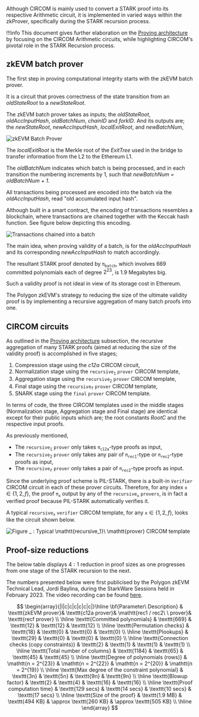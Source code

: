 Although CIRCOM is mainly used to convert a STARK proof into its respective Arithmetic circuit, it is implemented in varied ways within the zkProver, specifically during the STARK recursion process.

!!!info
    This document gives further elaboration on the [Proving architecture](proving-architecture.md) by focusing on the CIRCOM Arithmetic circuits, while highlighting CIRCOM's pivotal role in the STARK Recursion process.

## zkEVM batch prover

The first step in proving computational integrity starts with the zkEVM batch prover.

It is a circuit that proves correctness of the state transition from an _oldStateRoot_ to a _newStateRoot_.

The zkEVM batch prover takes as inputs; the _oldStateRoot_, _oldAccInputHash_, _oldBatchNum_, _chainID_ and _forkID_. And its outputs are; the _newStateRoot_, _newAccInputHash_, _localExitRoot_, and _newBatchNum_,

![zkEVM Batch Prover](../../../../img/zkEVM/04circom-batch-prover.png)

The _localExitRoot_ is the Merkle root of the _ExitTree_ used in the bridge to transfer information from the L2 to the Ethereum L1.

The _oldBatchNum_ indicates which batch is being processed, and in each transition the numbering increments by $1$, such that _newBatchNum = oldBatchNum + 1_.

All transactions being processed are encoded into the batch via the _oldAccInputHash_, read "old accumulated input hash".

Although built in a smart contract, the encoding of transactions resembles a blockchain, where transactions are chained together with the Keccak hash function. See figure below depicting this encoding.

![Transactions chained into a batch](../../../../img/zkEVM/05circom-forming-batch.png)

The main idea, when proving validity of a batch, is for the _oldAccInputHash_ and its corresponding _newAccInputHash_ to match accordingly.

The resultant STARK proof denoted by $\mathtt{\pi_{batch}}$, which involves $669$ committed polynomials each of degree $2^{23}$, is $1.9$ Megabytes big.

Such a validity proof is not ideal in view of its storage cost in Ethereum.

The Polygon zkEVM's strategy to reducing the size of the ultimate validity proof is by implementing a recursive aggregation of many batch proofs into one.

## CIRCOM circuits

As outlined in the [Proving architecture](proving-architecture.md) subsection, the recursive aggregation of many STARK proofs (aimed at reducing the size of the validity proof) is accomplished in five stages;

1. Compression stage using the _c12a_ CIRCOM circuit,
2. Normalization stage using the $\mathtt{recursive_1}\ \mathtt{prover}$ CIRCOM template,
3. Aggregation stage using the $\mathtt{recursive_2}\ \mathtt{prover}$ CIRCOM template,
4. Final stage using the $\mathtt{recursive_f}\ \mathtt{prover}$ CIRCOM template,
5. SNARK stage using the $\mathtt{final}\ \mathtt{prover}$ CIRCOM template.

In terms of code, the three CIRCOM templates used in the middle stages (Normalization stage, Aggregation stage and Final stage) are identical except for their public inputs which are; the root constants _RootC_ and the respective input proofs.

As previously mentioned,

- The $\mathtt{recursive_1}\ \mathtt{prover}$ only takes $\mathtt{\pi_{\texttt{c12a}}}$-type proofs as input,
- The $\mathtt{recursive_2}\ \mathtt{prover}$ only takes any pair of $\mathtt{\pi_{\texttt{rec1}}}$-type or $\mathtt{\pi_{\texttt{rec2}}}$-type proofs as input,
- The $\mathtt{recursive_f}\ \mathtt{prover}$ only takes a pair of $\mathtt{\pi_{\texttt{rec2}}}$-type proofs as input.

Since the underlying proof scheme is PIL-STARK, there is a built-in $\mathtt{Verifier}$ CIRCOM circuit in each of these prover circuits. Therefore, for any index $\mathtt{x} \in \{1,2,f\}$, the proof $\mathtt{\pi_{x}}$ output by any of the $\mathtt{recursive_x}\ \mathtt{provers}$, is in fact a verified proof because PIL-STARK automatically verifies it.

A typical $\mathtt{recursive_x}\ \mathtt{verifier}$ CIRCOM template, for any $\texttt{x} \in \{1, 2, f\}$, looks like the circuit shown below.

![Figure _ : Typical $\mathtt{recursive_1}\ \mathtt{prover}$ CIRCOM template](../../../../img/zkEVM/06circom-typical-recursive-prover.png)

## Proof-size reductions

The below table displays $\text{4}:\text{1}$ reduction in proof sizes as one progresses from one stage of the STARK recursion to the next.

The numbers presented below were first publicised by the Polygon zkEVM Technical Lead, Jordi Baylina, during the StarkWare Sessions held in February 2023. The video recording can be found [here](https://www.youtube.com/watch?v=ZwG3UI_iDAs).

$$
\begin{array}{|l|c|c|c|c|c|c|}\hline
\bf{Parameter\ Description} & \texttt{zkEVM prover}& \texttt{c12a prover}& \mathtt{rec1 / rec2\ \ prover}& \texttt{recf prover} \\ \hline
\texttt{Committed polynomials} & \texttt{669} & \texttt{12} & \texttt{12} & \texttt{12}  \\ \hline
\texttt{Permutation checks} & \texttt{18} & \texttt{0} & \texttt{0} & \texttt{0}  \\ \hline
\texttt{Plookups} & \texttt{29} & \texttt{0} & \texttt{0} & \texttt{0}  \\ \hline
\texttt{Connection checks (copy constraints)} & \texttt{2} & \texttt{1} & \texttt{1} & \texttt{1}  \\ \hline
\texttt{Total number of columns} & \texttt{1184} & \texttt{65} & \texttt{45} & \texttt{45}  \\ \hline
\texttt{Degree of polynomials (rows)} & \mathtt{n = 2^{23}} & \mathtt{n = 2^{22}} & \mathtt{n = 2^{20}} & \mathtt{n = 2^{19}}  \\ \hline
\texttt{Max degree of the constraint polynomial} & \texttt{3n} & \texttt{5n} & \texttt{9n} & \texttt{9n}  \\ \hline
\texttt{Blowup factor} & \texttt{2} & \texttt{4} & \texttt{16} & \texttt{16}  \\ \hline
\texttt{Proof computation time} & \texttt{129 secs} & \texttt{14 secs} & \texttt{10 secs} & \texttt{17 secs}  \\ \hline
\texttt{Size of the proof} & \texttt{1.9 MB} & \texttt{494 KB} & \approx \texttt{260 KB} & \approx \texttt{505 KB}  \\ \hline
\end{array}
$$
